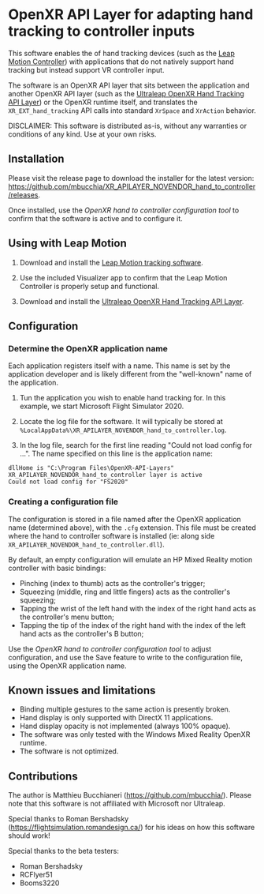 # OpenXR API Layer for adapting hand tracking to controller inputs

This software enables the of hand tracking devices (such as the [Leap Motion Controller](https://www.ultraleap.com/product/leap-motion-controller/)) with applications that do not natively support hand tracking but instead support VR controller input.

The software is an OpenXR API layer that sits between the application and another OpenXR API layer (such as the [Ultraleap OpenXR Hand Tracking API Layer](https://github.com/ultraleap/OpenXRHandTracking)) or the OpenXR runtime itself, and translates the `XR_EXT_hand_tracking` API calls into standard `XrSpace` and `XrAction` behavior.

DISCLAIMER: This software is distributed as-is, without any warranties or conditions of any kind. Use at your own risks.

## Installation

Please visit the release page to download the installer for the latest version: https://github.com/mbucchia/XR_APILAYER_NOVENDOR_hand_to_controller/releases.

Once installed, use the _OpenXR hand to controller configuration tool_ to confirm that the software is active and to configure it.

## Using with Leap Motion

1. Download and install the [Leap Motion tracking software](https://developer.leapmotion.com/tracking-software-download).

2. Use the included Visualizer app to confirm that the Leap Motion Controller is properly setup and functional.

3. Download and install the [Ultraleap OpenXR Hand Tracking API Layer](https://github.com/ultraleap/OpenXRHandTracking).

## Configuration

### Determine the OpenXR application name

Each application registers itself with a name. This name is set by the application developer and is likely different from the "well-known" name of the application.

1. Tun the application you wish to enable hand tracking for. In this example, we start Microsoft Flight Simulator 2020.

2. Locate the log file for the software. It will typically be stored at `%LocalAppData%\XR_APILAYER_NOVENDOR_hand_to_controller.log`.

3. In the log file, search for the first line reading "Could not load config for ...". The name specified on this line is the application name:

```
dllHome is "C:\Program Files\OpenXR-API-Layers"
XR_APILAYER_NOVENDOR_hand_to_controller layer is active
Could not load config for "FS2020"
```

### Creating a configuration file

The configuration is stored in a file named after the OpenXR application name (determined above), with the `.cfg` extension. This file must be created where the hand to controller software is installed (ie: along side `XR_APILAYER_NOVENDOR_hand_to_controller.dll`).

By default, an empty configuration will emulate an HP Mixed Reality motion controller with basic bindings:

- Pinching (index to thumb) acts as the controller's trigger;
- Squeezing (middle, ring and little fingers) acts as the controller's squeezing;
- Tapping the wrist of the left hand with the index of the right hand acts as the controller's menu button;
- Tapping the tip of the index of the right hand with the index of the left hand acts as the controller's B button;

Use the _OpenXR hand to controller configuration tool_ to adjust configuration, and use the Save feature to write to the configuration file, using the OpenXR application name.

## Known issues and limitations

* Binding multiple gestures to the same action is presently broken.
* Hand display is only supported with DirectX 11 applications.
* Hand display opacity is not implemented (always 100% opaque).
* The software was only tested with the Windows Mixed Reality OpenXR runtime.
* The software is not optimized.

## Contributions

The author is Matthieu Bucchianeri (https://github.com/mbucchia/). Please note that this software is not affiliated with Microsoft nor Ultraleap.

Special thanks to Roman Bershadsky (https://flightsimulation.romandesign.ca/) for his ideas on how this software should work!

Special thanks to the beta testers:
- Roman Bershadsky
- RCFlyer51
- Booms3220
